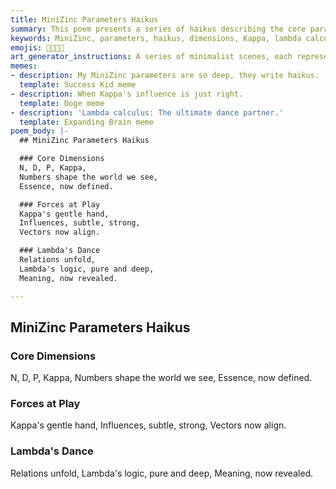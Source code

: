 ```yaml
---
title: MiniZinc Parameters Haikus
summary: This poem presents a series of haikus describing the core parameters of MiniZinc models, including fundamental dimensions, the influence of Kappa, and the logical unfolding of relations through lambda calculus.
keywords: MiniZinc, parameters, haikus, dimensions, Kappa, lambda calculus, relations, logic, meaning, influence
emojis: 🔢✨🌌📜
art_generator_instructions: A series of minimalist scenes, each representing a haiku. For "Core Dimensions," glowing numbers (N, D, P, Kappa) forming a clear, structured grid. For "Forces at Play," a subtle, glowing hand (Kappa) gently influencing a field of vectors, causing them to align harmoniously. For "Lambda's Dance," stylized lambda symbols gracefully intertwining and unfolding, revealing complex logical relations. The overall feeling should be one of intellectual elegance, precision, and the beauty of mathematical modeling.
memes:
- description: My MiniZinc parameters are so deep, they write haikus.
  template: Success Kid meme
- description: When Kappa's influence is just right.
  template: Doge meme
- description: 'Lambda calculus: The ultimate dance partner.'
  template: Expanding Brain meme
poem_body: |-
  ## MiniZinc Parameters Haikus

  ### Core Dimensions
  N, D, P, Kappa,
  Numbers shape the world we see,
  Essence, now defined.

  ### Forces at Play
  Kappa's gentle hand,
  Influences, subtle, strong,
  Vectors now align.

  ### Lambda's Dance
  Relations unfold,
  Lambda's logic, pure and deep,
  Meaning, now revealed.

---
```

## MiniZinc Parameters Haikus

### Core Dimensions
N, D, P, Kappa,
Numbers shape the world we see,
Essence, now defined.

### Forces at Play
Kappa's gentle hand,
Influences, subtle, strong,
Vectors now align.

### Lambda's Dance
Relations unfold,
Lambda's logic, pure and deep,
Meaning, now revealed.